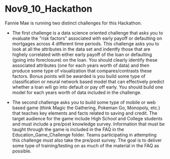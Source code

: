 # Nov9_10_Hackathon
Fannie Mae is running two distinct challenges for this Hackathon.

 - The first challenge is a data science oriented challenge that asks you to evaluate the "risk factors" associated with early payoff or defaulting on mortgages across 4 different time periods. This challenge asks you to look at all the attributes in the data set and indentfy those that are highely correlated with either early payoff of the loan or defaulting (going into foreclosure) on the loan. You should clearly identify these associated attributes (one for each years worth of data) and then produce some type of visualization that compares/contrasts these factors. Bonus points will be awarded is you build some type of classification or neural network based model that can effectively predict whether a loan will go into default or pay off early. You should build one model for each years worth of data included in the challenge.
 
 - The second challenge asks you to build some type of mobile or web based game (think Magic the Gathering, Pokeman Go, Monopoly, etc.) that teaches key elements and facts related to saving and credit. The target audience for the game include High School and College students and must include a pre/post knowledge survey. Information that must be taught through the game is included in the FAQ in the Education_Game_Challenge folder. Teams participating in attempting this challenge must also take the pre/post survey. The goal is to deliver some type of training/testing on as much of the material in the FAQ as possible.
 
